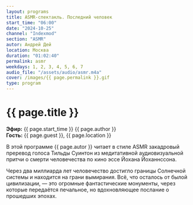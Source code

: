 ```yaml
---
layout: programs
title: ASMR-спектакль. Последний человек
start_time: "06:00"
date: "2024-10-25"
channel: "Indexmod"
section: "ASMR"
autor: Андрей Дей
location: Москва
duration: "01:02:40"
permalink: asmr
weekdays: 1, 2, 3, 4, 5, 6, 7
audio_file: "/assets/audio/asmr.m4a"
cover: /images/{{ page.permalink }}.gif
type: program
---
```


# {{ page.title }}

**Эфир:** {{ page.start_time }} {{ page.author }}  
**Гость:** {{ page.guest }}, {{ page.location }}

В этой программе {{ page.autor }} читает в стиле ASMR закадровый преревод голоса Тильды Суинтон из медитативной аудиовизуальной притчи о смерти человечества по кино эссе Йохана Йоханнссона.

Через два миллиарда лет человечество достигло границы Солнечной системы и находится на грани вымирания. Всё, что осталось от былой цивилизации, — это огромные фантастические монументы, через которые передаётся печальное, но вдохновляющее послание о прошедших эпохах.








<p><audio id="audio-player">
  <source src="{{ page.audio_file }}" type="audio/mpeg">
  Ваш браузер не поддерживает воспроизведение аудио.
</audio></p>

